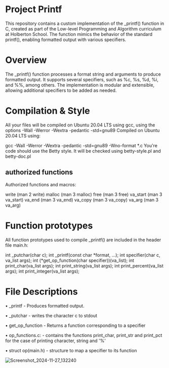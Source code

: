 # Project Printf

This repository contains a custom implementation of the _printf() function in C, created as part of the Low-level Programming and Algorithm curriculum at Holberton School. The function mimics the behavior of the standard printf(), enabling formatted output with various specifiers.

# Overview

The _printf() function processes a format string and arguments to produce formatted output. It supports several specifiers, such as %c, %s, %d, %i, and %%, among others. The implementation is modular and extensible, allowing additional specifiers to be added as needed.

# Compilation & Style

All your files will be compiled on Ubuntu 20.04 LTS using gcc, using the options -Wall -Werror -Wextra -pedantic -std=gnu89
Compiled on Ubuntu 20.04 LTS using:

gcc -Wall -Werror -Wextra -pedantic -std=gnu89 -Wno-format *.c
You're code should use the Betty style. It will be checked using betty-style.pl and betty-doc.pl

## authorized functions 
Authorized functions and macros:

write (man 2 write)
malloc (man 3 malloc)
free (man 3 free)
va_start (man 3 va_start)
va_end (man 3 va_end)
va_copy (man 3 va_copy)
va_arg (man 3 va_arg)

# Function prototypes
All function prototypes used to compile _printf() are included in the header file main.h:

int _putchar(char c);
int _printf(const char *format, ...);
int specifier(char c, va_list args);
int (*get_op_function(char specifier))(va_list);
int print_char(va_list args);
int print_string(va_list args);
int print_percent(va_list args);
int print_integer(va_list args);

# File Descriptions

• _printf - Produces formatted output.

• _putchar - writes the character c to stdout

• get_op_function - Returns a function corresponding to a specifier

• op_functions.c: - contains the functions print_char, print_str and print_pct for the case of printing character, string and '%'

• struct op(main.h) - structure to map a specifier to its function

![Screenshot_2024-11-27_132240](https://github.com/user-attachments/assets/f25d17c7-5d6a-4211-ba4e-29ae822c6e93)
